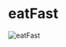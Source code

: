 # eatFast
![eatFast](https://github.com/jenixberg/oldProjects/blob/main/projects__old/eatFast(React+Redux,Bootstrap)/eatFast.png?raw=true)